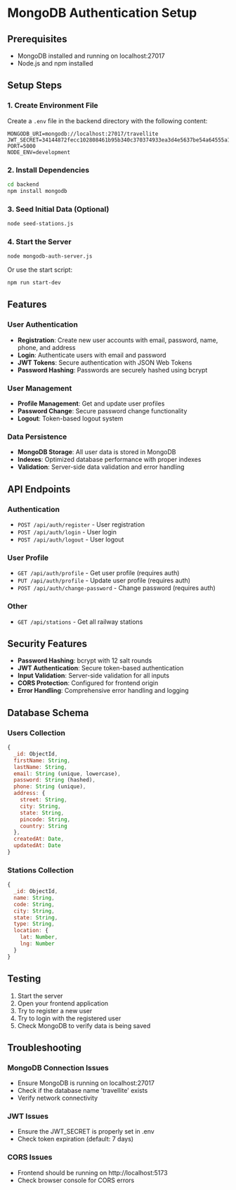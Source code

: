 # MongoDB Authentication Setup

## Prerequisites
- MongoDB installed and running on localhost:27017
- Node.js and npm installed

## Setup Steps

### 1. Create Environment File
Create a `.env` file in the backend directory with the following content:

```env
MONGODB_URI=mongodb://localhost:27017/travellite
JWT_SECRET=34144872fecc102808461b95b340c370374933ea3d4e5637be54a64555a1b336e2964753591f7f5292d238ad2dbbbe66a0cc6dc4dd881e34b89c02b14ef56a10
PORT=5000
NODE_ENV=development
```

### 2. Install Dependencies
```bash
cd backend
npm install mongodb
```

### 3. Seed Initial Data (Optional)
```bash
node seed-stations.js
```

### 4. Start the Server
```bash
node mongodb-auth-server.js
```

Or use the start script:
```bash
npm run start-dev
```

## Features

### User Authentication
- **Registration**: Create new user accounts with email, password, name, phone, and address
- **Login**: Authenticate users with email and password
- **JWT Tokens**: Secure authentication with JSON Web Tokens
- **Password Hashing**: Passwords are securely hashed using bcrypt

### User Management
- **Profile Management**: Get and update user profiles
- **Password Change**: Secure password change functionality
- **Logout**: Token-based logout system

### Data Persistence
- **MongoDB Storage**: All user data is stored in MongoDB
- **Indexes**: Optimized database performance with proper indexes
- **Validation**: Server-side data validation and error handling

## API Endpoints

### Authentication
- `POST /api/auth/register` - User registration
- `POST /api/auth/login` - User login
- `POST /api/auth/logout` - User logout

### User Profile
- `GET /api/auth/profile` - Get user profile (requires auth)
- `PUT /api/auth/profile` - Update user profile (requires auth)
- `POST /api/auth/change-password` - Change password (requires auth)

### Other
- `GET /api/stations` - Get all railway stations

## Security Features

- **Password Hashing**: bcrypt with 12 salt rounds
- **JWT Authentication**: Secure token-based authentication
- **Input Validation**: Server-side validation for all inputs
- **CORS Protection**: Configured for frontend origin
- **Error Handling**: Comprehensive error handling and logging

## Database Schema

### Users Collection
```javascript
{
  _id: ObjectId,
  firstName: String,
  lastName: String,
  email: String (unique, lowercase),
  password: String (hashed),
  phone: String (unique),
  address: {
    street: String,
    city: String,
    state: String,
    pincode: String,
    country: String
  },
  createdAt: Date,
  updatedAt: Date
}
```

### Stations Collection
```javascript
{
  _id: ObjectId,
  name: String,
  code: String,
  city: String,
  state: String,
  type: String,
  location: {
    lat: Number,
    lng: Number
  }
}
```

## Testing

1. Start the server
2. Open your frontend application
3. Try to register a new user
4. Try to login with the registered user
5. Check MongoDB to verify data is being saved

## Troubleshooting

### MongoDB Connection Issues
- Ensure MongoDB is running on localhost:27017
- Check if the database name 'travellite' exists
- Verify network connectivity

### JWT Issues
- Ensure the JWT_SECRET is properly set in .env
- Check token expiration (default: 7 days)

### CORS Issues
- Frontend should be running on http://localhost:5173
- Check browser console for CORS errors
